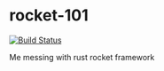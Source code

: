 # rocket-101

[![Build Status](https://travis-ci.com/yisonPylkita/rocket-101.svg?branch=master)](https://travis-ci.com/yisonPylkita/rocket-101)

Me messing with rust rocket framework
